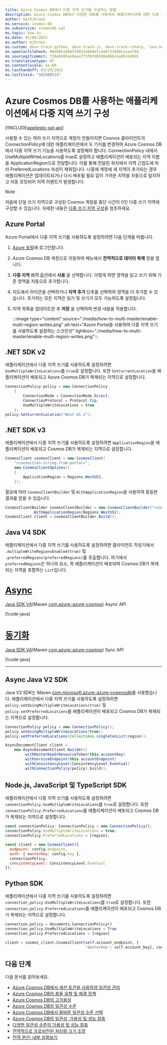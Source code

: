 ```yaml
---
title: Azure Cosmos DB에서 다중 지역 쓰기를 구성하는 방법
description: Azure Cosmos DB에서 다양한 SDK를 사용하여 애플리케이션에 대한 다중 지역 쓰기를 구성하는 방법에 대해 알아봅니다.
author: markjbrown
ms.service: cosmos-db
ms.subservice: cosmosdb-sql
ms.topic: how-to
ms.date: 01/06/2021
ms.author: mjbrown
ms.custom: devx-track-python, devx-track-js, devx-track-csharp, "seo-nov-2020"
ms.openlocfilehash: 08d50b18605fd833e6b0efca987338d0ca1eef8d
ms.sourcegitcommit: f28ebb95ae9aaaff3f87d8388a09b41e0b3445b5
ms.translationtype: HT
ms.contentlocale: ko-KR
ms.lasthandoff: 03/29/2021
ms.locfileid: "102488514"
---
```

# <a name="configure-multi-region-writes-in-your-applications-that-use-azure-cosmos-db"></a>Azure Cosmos DB를 사용하는 애플리케이션에서 다중 지역 쓰기 구성
[!INCLUDE[appliesto-sql-api](includes/appliesto-sql-api.md)]

사용할 수 있는 여러 쓰기 지역으로 계정이 만들어지면 Cosmos 클라이언트의 ConnectionPolicy에 대한 애플리케이션에서 두 가지를 변경하여 Azure Cosmos DB에서 다중 지역 쓰기 기능을 사용하도록 설정해야 합니다. ConnectionPolicy 내에서 UseMultipleWriteLocations를 true로 설정하고 애플리케이션이 배포되는 지역 이름을 ApplicationRegion으로 전달합니다. 이를 통해 전달된 위치에서 지역 근접도에 따라 PreferredLocations 속성이 채워집니다. 나중에 계정에 새 지역이 추가되는 경우 애플리케이션은 업데이트되거나 다시 배포될 필요 없이 가까운 지역을 자동으로 탐지하고 자동 호밍되어 지역 이벤트가 발생합니다.

> [!Note]
> 처음에 단일 쓰기 지역으로 구성된 Cosmos 계정을 중단 시간이 0인 다중 쓰기 지역에 구성할 수 있습니다. 자세한 내용은 [다중 쓰기 지역 구성](how-to-manage-database-account.md#configure-multiple-write-regions)을 참조하세요.

## <a name="azure-portal"></a><a id="portal"></a>Azure Portal

Azure Portal에서 다중 지역 쓰기를 사용하도록 설정하려면 다음 단계를 따릅니다.

1. [Azure 포털](https://portal.azure.com/)에 로그인합니다.

1. Azure Cosmos DB 계정으로 이동하여 메뉴에서 **전역적으로 데이터 복제** 창을 엽니다.

1. **다중 지역 쓰기** 옵션에서 **사용** 을 선택합니다. 이렇게 하면 영역을 읽고 쓰기 위해 기존 영역을 자동으로 추가합니다.

1. 지도에서 아이콘을 선택하거나 **지역 추가** 단추를 선택하여 영역을 더 추가할 수 있습니다. 추가하는 모든 지역은 읽기 및 쓰기가 모두 가능하도록 설정됩니다.

1. 지역 목록을 업데이트한 후 **저장** 을 선택하여 변경 내용을 적용합니다.

   :::image type="content" source="./media/how-to-multi-master/enable-multi-region-writes.png" alt-text="Azure Portal을 사용하여 다중 지역 쓰기를 사용하도록 설정하는 스크린샷" lightbox="./media/how-to-multi-master/enable-multi-region-writes.png":::

## <a name="net-sdk-v2"></a><a id="netv2"></a>.NET SDK v2

애플리케이션에서 다중 지역 쓰기를 사용하도록 설정하려면 `UseMultipleWriteLocations`를 `true`로 설정합니다. 또한 `SetCurrentLocation`을 애플리케이션이 배포되고 Azure Cosmos DB가 복제되는 지역으로 설정합니다.

```csharp
ConnectionPolicy policy = new ConnectionPolicy
    {
        ConnectionMode = ConnectionMode.Direct,
        ConnectionProtocol = Protocol.Tcp,
        UseMultipleWriteLocations = true
    };
policy.SetCurrentLocation("West US 2");
```

## <a name="net-sdk-v3"></a><a id="netv3"></a>.NET SDK v3

애플리케이션에서 다중 지역 쓰기를 사용하도록 설정하려면 `ApplicationRegion`을 애플리케이션이 배포되고 Cosmos DB가 복제되는 지역으로 설정합니다.

```csharp
CosmosClient cosmosClient = new CosmosClient(
    "<connection-string-from-portal>", 
    new CosmosClientOptions()
    {
        ApplicationRegion = Regions.WestUS2,
    });
```

필요에 따라 `CosmosClientBuilder` 및 `WithApplicationRegion`을 사용하여 동일한 결과를 얻을 수 있습니다.

```csharp
CosmosClientBuilder cosmosClientBuilder = new CosmosClientBuilder("<connection-string-from-portal>")
            .WithApplicationRegion(Regions.WestUS2);
CosmosClient client = cosmosClientBuilder.Build();
```

## <a name="java-v4-sdk"></a><a id="java4-multi-region-writes"></a> Java V4 SDK

애플리케이션에서 다중 지역 쓰기를 사용하도록 설정하려면 클라이언트 작성기에서 `.multipleWriteRegionsEnabled(true)` 및 `.preferredRegions(preferredRegions)`를 호출합니다. 여기에서 `preferredRegions`은 하나의 요소, 즉 애플리케이션이 배포되며 Cosmos DB가 복제되는 지역을 포함하는 `List`입니다.

# <a name="async"></a>[Async](#tab/api-async)

   [Java SDK V4](sql-api-sdk-java-v4.md)(Maven [com.azure::azure-cosmos](https://mvnrepository.com/artifact/com.azure/azure-cosmos)) Async API

   [!code-java[](~/azure-cosmos-java-sql-api-samples/src/main/java/com/azure/cosmos/examples/documentationsnippets/async/SampleDocumentationSnippetsAsync.java?name=ConfigureMultimasterAsync)]

# <a name="sync"></a>[동기화](#tab/api-sync)

   [Java SDK V4](sql-api-sdk-java-v4.md)(Maven [com.azure::azure-cosmos](https://mvnrepository.com/artifact/com.azure/azure-cosmos)) Sync API

   [!code-java[](~/azure-cosmos-java-sql-api-samples/src/main/java/com/azure/cosmos/examples/documentationsnippets/sync/SampleDocumentationSnippets.java?name=ConfigureMultimasterSync)]

--- 

## <a name="async-java-v2-sdk"></a><a id="java2-multi-region-writes"></a>Async Java V2 SDK

Java V2 SDK는 Maven [com.microsoft.azure::azure-cosmosdb](https://mvnrepository.com/artifact/com.microsoft.azure/azure-cosmosdb)를 사용했습니다. 애플리케이션에서 다중 지역 쓰기를 사용하도록 설정하려면 `policy.setUsingMultipleWriteLocations(true)` 및 `policy.setPreferredLocations`를 애플리케이션이 배포되고 Cosmos DB가 복제되는 지역으로 설정합니다.

```java
ConnectionPolicy policy = new ConnectionPolicy();
policy.setUsingMultipleWriteLocations(true);
policy.setPreferredLocations(Collections.singletonList(region));

AsyncDocumentClient client =
    new AsyncDocumentClient.Builder()
        .withMasterKeyOrResourceToken(this.accountKey)
        .withServiceEndpoint(this.accountEndpoint)
        .withConsistencyLevel(ConsistencyLevel.Eventual)
        .withConnectionPolicy(policy).build();
```

## <a name="nodejs-javascript-and-typescript-sdks"></a><a id="javascript"></a>Node.js, JavaScript 및 TypeScript SDK

애플리케이션에서 다중 지역 쓰기를 사용하도록 설정하려면 `connectionPolicy.UseMultipleWriteLocations`를 `true`로 설정합니다. 또한 `connectionPolicy.PreferredLocations`를 애플리케이션이 배포되고 Cosmos DB가 복제되는 지역으로 설정합니다.

```javascript
const connectionPolicy: ConnectionPolicy = new ConnectionPolicy();
connectionPolicy.UseMultipleWriteLocations = true;
connectionPolicy.PreferredLocations = [region];

const client = new CosmosClient({
  endpoint: config.endpoint,
  auth: { masterKey: config.key },
  connectionPolicy,
  consistencyLevel: ConsistencyLevel.Eventual
});
```

## <a name="python-sdk"></a><a id="python"></a>Python SDK

애플리케이션에서 다중 지역 쓰기를 사용하도록 설정하려면 `connection_policy.UseMultipleWriteLocations`를 `true`로 설정합니다. 또한 `connection_policy.PreferredLocations`를 애플리케이션이 배포되고 Cosmos DB가 복제되는 지역으로 설정합니다.

```python
connection_policy = documents.ConnectionPolicy()
connection_policy.UseMultipleWriteLocations = True
connection_policy.PreferredLocations = [region]

client = cosmos_client.CosmosClient(self.account_endpoint, {
                                    'masterKey': self.account_key}, connection_policy, documents.ConsistencyLevel.Session)
```

## <a name="next-steps"></a>다음 단계

다음 문서를 읽어보세요.

* [Azure Cosmos DB에서 세션 토큰을 사용하여 일관성 관리](how-to-manage-consistency.md#utilize-session-tokens)
* [Azure Cosmos DB의 충돌 유형 및 해결 정책](conflict-resolution-policies.md)
* [Azure Cosmos DB의 고가용성](high-availability.md)
* [Azure Cosmos DB의 일관성 수준](consistency-levels.md)
* [Azure Cosmos DB에서 올바른 일관성 수준 선택](./consistency-levels.md)
* [Azure Cosmos DB의 일관성, 가용성 및 성능 절충](./consistency-levels.md)
* [다양한 일관성 수준의 가용성 및 성능 절충](./consistency-levels.md)
* [전역적으로 프로비전된 처리량 크기 조정](./request-units.md)
* [전역 분산: 내부 살펴보기](global-dist-under-the-hood.md)